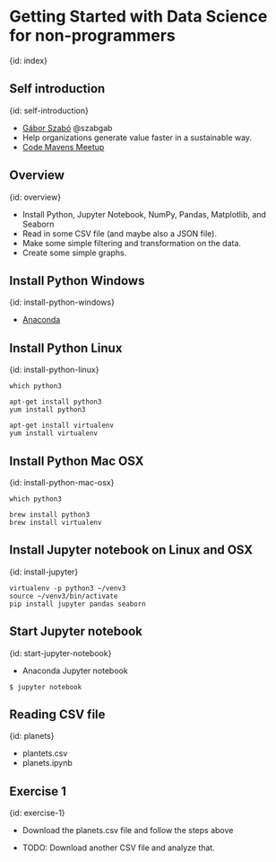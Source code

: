 # Getting Started with Data Science for non-programmers
{id: index}

## Self introduction
{id: self-introduction}

* [Gábor Szabó](https://www.linkedin.com/in/szabgab/) @szabgab
* Help organizations generate value faster in a sustainable way.
* [Code Mavens Meetup](https://www.meetup.com/Code-Mavens/)

## Overview
{id: overview}

* Install Python, Jupyter Notebook, NumPy, Pandas, Matplotlib, and Seaborn
* Read in some CSV file (and maybe also a JSON file).
* Make some simple filtering and transformation on the data.
* Create some simple graphs.

## Install Python Windows
{id: install-python-windows}

* [Anaconda](https://www.anaconda.com/distribution/)

## Install Python Linux
{id: install-python-linux}

```
which python3

apt-get install python3
yum install python3

apt-get install virtualenv
yum install virtualenv
```

## Install Python Mac OSX
{id: install-python-mac-osx}

```
which python3

brew install python3
brew install virtualenv
```

## Install Jupyter notebook on Linux and OSX
{id: install-jupyter}

```
virtualenv -p python3 ~/venv3
source ~/venv3/bin/activate
pip install jupyter pandas seaborn
```

## Start Jupyter notebook
{id: start-jupyter-notebook}

* Anaconda Jupyter notebook

```
$ jupyter notebook
```

## Reading CSV file
{id: planets}

* plantets.csv
* planets.ipynb

## Exercise 1
{id: exercise-1}

* Download the planets.csv file and follow the steps above

* TODO: Download another CSV file and analyze that.


